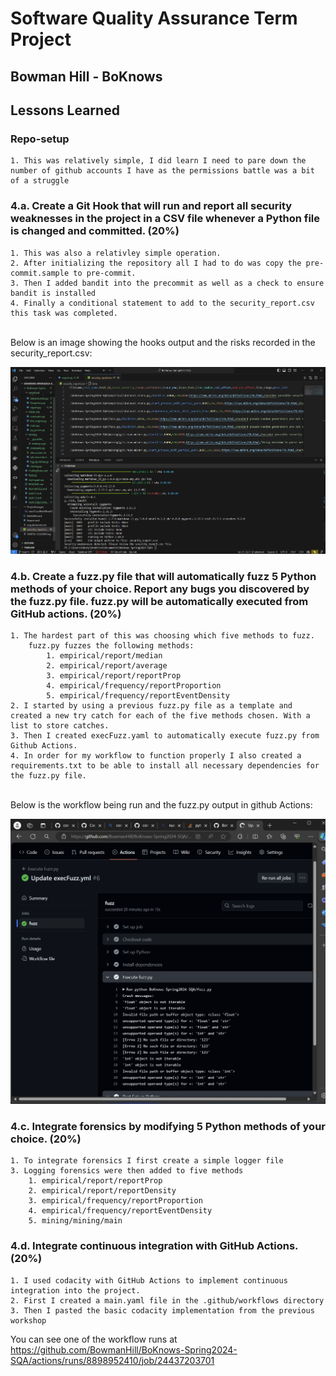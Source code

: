 # Software Quality Assurance Term Project
## Bowman Hill - BoKnows

## Lessons Learned

### Repo-setup
    1. This was relatively simple, I did learn I need to pare down the number of github accounts I have as the permissions battle was a bit of a struggle

### 4.a. Create a Git Hook that will run and report all security weaknesses in the project in a CSV file whenever a Python file is changed and committed. (20%)
    1. This was also a relativley simple operation. 
    2. After initializing the repository all I had to do was copy the pre-commit.sample to pre-commit. 
    3. Then I added bandit into the precommit as well as a check to ensure bandit is installed
    4. Finally a conditional statement to add to the security_report.csv this task was completed.
<br>
Below is an image showing the hooks output and the risks recorded in the security_report.csv:
<br>

![alt text](https://github.com/BowmanHill/BoKnows-Spring2024-SQA/blob/main/ProjectImages/hookOutput.png)


### 4.b. Create a fuzz.py file that will automatically fuzz 5 Python methods of your choice. Report any bugs you discovered by the fuzz.py file. fuzz.py will be automatically executed from GitHub actions. (20%)

    1. The hardest part of this was choosing which five methods to fuzz. 
        fuzz.py fuzzes the following methods: 
            1. empirical/report/median
            2. empirical/report/average
            3. empirical/report/reportProp
            4. empirical/frequency/reportProportion
            5. empirical/frequency/reportEventDensity
    2. I started by using a previous fuzz.py file as a template and created a new try catch for each of the five methods chosen. With a list to store catches.
    3. Then I created execFuzz.yaml to automatically execute fuzz.py from Github Actions. 
    4. In order for my workflow to function properly I also created a requirements.txt to be able to install all necessary dependencies for the fuzz.py file.
<br>
Below is the workflow being run and the fuzz.py output in github Actions:
<br>

![alt text](https://github.com/BowmanHill/BoKnows-Spring2024-SQA/blob/main/ProjectImages/execFuzzWorkflowOutput.png)

### 4.c. Integrate forensics by modifying 5 Python methods of your choice. (20%)
    1. To integrate forensics I first create a simple logger file
    3. Logging forensics were then added to five methods
        1. empirical/report/reportProp
        2. empirical/report/reportDensity
        3. empirical/frequency/reportProportion
        4. empirical/frequency/reportEventDensity
        5. mining/mining/main

### 4.d. Integrate continuous integration with GitHub Actions. (20%)
    1. I used codacity with GitHub Actions to implement continuous integration into the project.
    2. First I created a main.yaml file in the .github/workflows directory
    3. Then I pasted the basic codacity implementation from the previous workshop

You can see one of the workflow runs at 
<br>
https://github.com/BowmanHill/BoKnows-Spring2024-SQA/actions/runs/8898952410/job/24437203701


